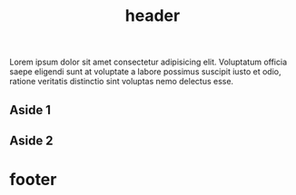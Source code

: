 <head>
    <meta charset="UTF-8" />
    <meta name="viewport" content="width=device-width, initial-scale=1.0" />
    <meta http-equiv="X-UA-Compatible" content="ie=edge" />
    <link rel="stylesheet" href="style.css" />
    <title>Div</title>
</head>
<body>
    <div class="wrapper">
        <header class="header">
            <h1>header</h1>
        </header>
        <article class="main">
            <p>Lorem ipsum dolor sit amet consectetur adipisicing elit. Voluptatum officia saepe eligendi sunt at voluptate a labore possimus suscipit iusto et odio, ratione veritatis distinctio sint voluptas nemo delectus esse.</p>
        </article>
        <aside class="aside aside1">
            <h1>Aside 1</h1>
        </aside>
        <aside class="aside aside2">
            <h1>Aside 2</h1>
        </aside>
        <footer class="footer">
            <h1>footer</h1>
        </footer>
    </div>
</body>
